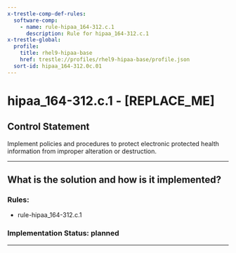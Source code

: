 ```yaml
---
x-trestle-comp-def-rules:
  software-comp:
    - name: rule-hipaa_164-312.c.1
      description: Rule for hipaa_164-312.c.1
x-trestle-global:
  profile:
    title: rhel9-hipaa-base
    href: trestle://profiles/rhel9-hipaa-base/profile.json
  sort-id: hipaa_164-312.0c.01
---
```


# hipaa_164-312.c.1 - \[REPLACE_ME\] 

## Control Statement

Implement policies and procedures to protect electronic protected health information from improper
alteration or destruction.

______________________________________________________________________

## What is the solution and how is it implemented?

<!-- For implementation status enter one of: implemented, partial, planned, alternative, not-applicable -->

<!-- Note that the list of rules under ### Rules: is read-only and changes will not be captured after assembly to JSON -->

<!-- Add control implementation description here for control: hipaa_164-312.c.1 -->

### Rules:

  - rule-hipaa_164-312.c.1

### Implementation Status: planned

______________________________________________________________________
